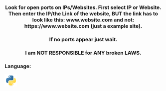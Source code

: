 <h3 align="center">Look for open ports on IPs/Websites. First select IP or Website. Then enter the IP/the Link of the website, BUT the link has to look like this: www.website.com and not: https://www.website.com (just a example site).</h3>

<h3 align="center">If no ports appear just wait.</h3>

<h3 align="center">I am NOT RESPONSIBLE for ANY broken LAWS.</h3>


<h3 align="left">Language:</h3>
<p align="left"> <a href="https://www.python.org" target="_blank" rel="noreferrer"> <img src="https://raw.githubusercontent.com/devicons/devicon/master/icons/python/python-original.svg" alt="python" width="40" height="40"/> </a> </p>
